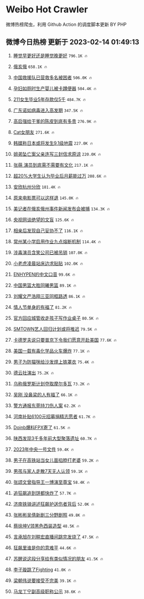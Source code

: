 # Weibo Hot Crawler 



微博热榜爬虫，利用 Github Action 的调度脚本更新 BY PHP 


## 微博今日热榜 更新于 2023-02-14 01:49:13 
1. [睡觉早更好还是睡觉晚更好](https://s.weibo.com/weibo?q=%23%E7%9D%A1%E8%A7%89%E6%97%A9%E6%9B%B4%E5%A5%BD%E8%BF%98%E6%98%AF%E7%9D%A1%E8%A7%89%E6%99%9A%E6%9B%B4%E5%A5%BD%23&t=31&band_rank=1&Refer=top) `796.1K 🔥` 

1. [俄亥俄](https://s.weibo.com/weibo?q=%23%E4%BF%84%E4%BA%A5%E4%BF%84%23&t=31&band_rank=2&Refer=top) `658.1K 🔥` 

1. [中国救援队已营救多名被困者](https://s.weibo.com/weibo?q=%23%E4%B8%AD%E5%9B%BD%E6%95%91%E6%8F%B4%E9%98%9F%E5%B7%B2%E8%90%A5%E6%95%91%E5%A4%9A%E5%90%8D%E8%A2%AB%E5%9B%B0%E8%80%85%23&t=31&band_rank=3&Refer=top) `506.0K 🔥` 

1. [孕妇如厕时生产婴儿被卡蹲便器](https://s.weibo.com/weibo?q=%23%E5%AD%95%E5%A6%87%E5%A6%82%E5%8E%95%E6%97%B6%E7%94%9F%E4%BA%A7%E5%A9%B4%E5%84%BF%E8%A2%AB%E5%8D%A1%E8%B9%B2%E4%BE%BF%E5%99%A8%23&t=31&band_rank=4&Refer=top) `504.4K 🔥` 

1. [211女生毕业5年存款仅5千](https://s.weibo.com/weibo?q=%23211%E5%A5%B3%E7%94%9F%E6%AF%95%E4%B8%9A5%E5%B9%B4%E5%AD%98%E6%AC%BE%E4%BB%855%E5%8D%83%23&t=31&band_rank=5&Refer=top) `484.7K 🔥` 

1. [广东诺如病毒进入高发期](https://s.weibo.com/weibo?q=%23%E5%B9%BF%E4%B8%9C%E8%AF%BA%E5%A6%82%E7%97%85%E6%AF%92%E8%BF%9B%E5%85%A5%E9%AB%98%E5%8F%91%E6%9C%9F%23&t=31&band_rank=6&Refer=top) `347.5K 🔥` 

1. [高启强给干爹的陈皮到底有多贵](https://s.weibo.com/weibo?q=%23%E9%AB%98%E5%90%AF%E5%BC%BA%E7%BB%99%E5%B9%B2%E7%88%B9%E7%9A%84%E9%99%88%E7%9A%AE%E5%88%B0%E5%BA%95%E6%9C%89%E5%A4%9A%E8%B4%B5%23&t=31&band_rank=7&Refer=top) `276.9K 🔥` 

1. [Cat女朋友](https://s.weibo.com/weibo?q=Cat%E5%A5%B3%E6%9C%8B%E5%8F%8B&t=31&band_rank=8&Refer=top) `271.6K 🔥` 

1. [韩媒称日本或将发生9.1级地震](https://s.weibo.com/weibo?q=%23%E9%9F%A9%E5%AA%92%E7%A7%B0%E6%97%A5%E6%9C%AC%E6%88%96%E5%B0%86%E5%8F%91%E7%94%9F9.1%E7%BA%A7%E5%9C%B0%E9%9C%87%23&t=31&band_rank=9&Refer=top) `227.0K 🔥` 

1. [姐弟坠亡案父亲连写三封信求原谅](https://s.weibo.com/weibo?q=%23%E5%A7%90%E5%BC%9F%E5%9D%A0%E4%BA%A1%E6%A1%88%E7%88%B6%E4%BA%B2%E8%BF%9E%E5%86%99%E4%B8%89%E5%B0%81%E4%BF%A1%E6%B1%82%E5%8E%9F%E8%B0%85%23&t=31&band_rank=10&Refer=top) `220.0K 🔥` 

1. [张萌 演员到底需不需要有文化](https://s.weibo.com/weibo?q=%E5%BC%A0%E8%90%8C%20%E6%BC%94%E5%91%98%E5%88%B0%E5%BA%95%E9%9C%80%E4%B8%8D%E9%9C%80%E8%A6%81%E6%9C%89%E6%96%87%E5%8C%96&t=31&band_rank=11&Refer=top) `217.1K 🔥` 

1. [超20%大学生认为毕业后月薪能过万](https://s.weibo.com/weibo?q=%23%E8%B6%8520%25%E5%A4%A7%E5%AD%A6%E7%94%9F%E8%AE%A4%E4%B8%BA%E6%AF%95%E4%B8%9A%E5%90%8E%E6%9C%88%E8%96%AA%E8%83%BD%E8%BF%87%E4%B8%87%23&t=31&band_rank=12&Refer=top) `208.6K 🔥` 

1. [安欣杭州分欣](https://s.weibo.com/weibo?q=%23%E5%AE%89%E6%AC%A3%E6%9D%AD%E5%B7%9E%E5%88%86%E6%AC%A3%23&t=31&band_rank=13&Refer=top) `181.4K 🔥` 

1. [原来电影票可以这样退](https://s.weibo.com/weibo?q=%23%E5%8E%9F%E6%9D%A5%E7%94%B5%E5%BD%B1%E7%A5%A8%E5%8F%AF%E4%BB%A5%E8%BF%99%E6%A0%B7%E9%80%80%23&t=31&band_rank=14&Refer=top) `145.0K 🔥` 

1. [美记者在俄亥俄州事件新闻发布会被捕](https://s.weibo.com/weibo?q=%23%E7%BE%8E%E8%AE%B0%E8%80%85%E5%9C%A8%E4%BF%84%E4%BA%A5%E4%BF%84%E5%B7%9E%E4%BA%8B%E4%BB%B6%E6%96%B0%E9%97%BB%E5%8F%91%E5%B8%83%E4%BC%9A%E8%A2%AB%E6%8D%95%23&t=31&band_rank=15&Refer=top) `134.3K 🔥` 

1. [央视网谈绝望的文盲](https://s.weibo.com/weibo?q=%23%E5%A4%AE%E8%A7%86%E7%BD%91%E8%B0%88%E7%BB%9D%E6%9C%9B%E7%9A%84%E6%96%87%E7%9B%B2%23&t=31&band_rank=16&Refer=top) `125.6K 🔥` 

1. [相亲后发现自己妥协不了](https://s.weibo.com/weibo?q=%23%E7%9B%B8%E4%BA%B2%E5%90%8E%E5%8F%91%E7%8E%B0%E8%87%AA%E5%B7%B1%E5%A6%A5%E5%8D%8F%E4%B8%8D%E4%BA%86%23&t=31&band_rank=17&Refer=top) `116.1K 🔥` 

1. [常州某小学启用作业九点熔断机制](https://s.weibo.com/weibo?q=%23%E5%B8%B8%E5%B7%9E%E6%9F%90%E5%B0%8F%E5%AD%A6%E5%90%AF%E7%94%A8%E4%BD%9C%E4%B8%9A%E4%B9%9D%E7%82%B9%E7%86%94%E6%96%AD%E6%9C%BA%E5%88%B6%23&t=31&band_rank=18&Refer=top) `114.4K 🔥` 

1. [涉毒演员含笑公司已被吊销](https://s.weibo.com/weibo?q=%23%E6%B6%89%E6%AF%92%E6%BC%94%E5%91%98%E5%90%AB%E7%AC%91%E5%85%AC%E5%8F%B8%E5%B7%B2%E8%A2%AB%E5%90%8A%E9%94%80%23&t=31&band_rank=19&Refer=top) `107.0K 🔥` 

1. [小老虎凌晨站床边求贴贴](https://s.weibo.com/weibo?q=%23%E5%B0%8F%E8%80%81%E8%99%8E%E5%87%8C%E6%99%A8%E7%AB%99%E5%BA%8A%E8%BE%B9%E6%B1%82%E8%B4%B4%E8%B4%B4%23&t=31&band_rank=20&Refer=top) `102.0K 🔥` 

1. [ENHYPEN的中文口音](https://s.weibo.com/weibo?q=%23ENHYPEN%E7%9A%84%E4%B8%AD%E6%96%87%E5%8F%A3%E9%9F%B3%23&t=31&band_rank=21&Refer=top) `99.6K 🔥` 

1. [中国男篮大胜同曦男篮](https://s.weibo.com/weibo?q=%23%E4%B8%AD%E5%9B%BD%E7%94%B7%E7%AF%AE%E5%A4%A7%E8%83%9C%E5%90%8C%E6%9B%A6%E7%94%B7%E7%AF%AE%23&t=31&band_rank=22&Refer=top) `89.1K 🔥` 

1. [刘耀文严浩翔三亚同框路透](https://s.weibo.com/weibo?q=%23%E5%88%98%E8%80%80%E6%96%87%E4%B8%A5%E6%B5%A9%E7%BF%94%E4%B8%89%E4%BA%9A%E5%90%8C%E6%A1%86%E8%B7%AF%E9%80%8F%23&t=31&band_rank=23&Refer=top) `86.1K 🔥` 

1. [情人节单身的有福了](https://s.weibo.com/weibo?q=%23%E6%83%85%E4%BA%BA%E8%8A%82%E5%8D%95%E8%BA%AB%E7%9A%84%E6%9C%89%E7%A6%8F%E4%BA%86%23&t=31&band_rank=24&Refer=top) `81.2K 🔥` 

1. [官方回应城管收走孩子写作业桌子](https://s.weibo.com/weibo?q=%23%E5%AE%98%E6%96%B9%E5%9B%9E%E5%BA%94%E5%9F%8E%E7%AE%A1%E6%94%B6%E8%B5%B0%E5%AD%A9%E5%AD%90%E5%86%99%E4%BD%9C%E4%B8%9A%E6%A1%8C%E5%AD%90%23&t=31&band_rank=25&Refer=top) `80.5K 🔥` 

1. [SMTOWN艺人回归计划或将推迟](https://s.weibo.com/weibo?q=%23SMTOWN%E8%89%BA%E4%BA%BA%E5%9B%9E%E5%BD%92%E8%AE%A1%E5%88%92%E6%88%96%E5%B0%86%E6%8E%A8%E8%BF%9F%23&t=31&band_rank=26&Refer=top) `79.5K 🔥` 

1. [卡德罗夫说只要普京下令我们愿意开赴美国](https://s.weibo.com/weibo?q=%23%E5%8D%A1%E5%BE%B7%E7%BD%97%E5%A4%AB%E8%AF%B4%E5%8F%AA%E8%A6%81%E6%99%AE%E4%BA%AC%E4%B8%8B%E4%BB%A4%E6%88%91%E4%BB%AC%E6%84%BF%E6%84%8F%E5%BC%80%E8%B5%B4%E7%BE%8E%E5%9B%BD%23&t=31&band_rank=27&Refer=top) `77.6K 🔥` 

1. [美国一载有毒化学品火车爆炸](https://s.weibo.com/weibo?q=%23%E7%BE%8E%E5%9B%BD%E4%B8%80%E8%BD%BD%E6%9C%89%E6%AF%92%E5%8C%96%E5%AD%A6%E5%93%81%E7%81%AB%E8%BD%A6%E7%88%86%E7%82%B8%23&t=31&band_rank=28&Refer=top) `77.1K 🔥` 

1. [男子为防猫咪给沙发焊上铁罩衣](https://s.weibo.com/weibo?q=%23%E7%94%B7%E5%AD%90%E4%B8%BA%E9%98%B2%E7%8C%AB%E5%92%AA%E7%BB%99%E6%B2%99%E5%8F%91%E7%84%8A%E4%B8%8A%E9%93%81%E7%BD%A9%E8%A1%A3%23&t=31&band_rank=29&Refer=top) `75.4K 🔥` 

1. [德云社演出](https://s.weibo.com/weibo?q=%E5%BE%B7%E4%BA%91%E7%A4%BE%E6%BC%94%E5%87%BA&t=31&band_rank=30&Refer=top) `75.2K 🔥` 

1. [乌称俄罗斯计划夺取摩尔多瓦](https://s.weibo.com/weibo?q=%23%E4%B9%8C%E7%A7%B0%E4%BF%84%E7%BD%97%E6%96%AF%E8%AE%A1%E5%88%92%E5%A4%BA%E5%8F%96%E6%91%A9%E5%B0%94%E5%A4%9A%E7%93%A6%23&t=31&band_rank=31&Refer=top) `73.2K 🔥` 

1. [吴刚 没鼻梁的人有福了](https://s.weibo.com/weibo?q=%E5%90%B4%E5%88%9A%20%E6%B2%A1%E9%BC%BB%E6%A2%81%E7%9A%84%E4%BA%BA%E6%9C%89%E7%A6%8F%E4%BA%86&t=31&band_rank=32&Refer=top) `66.1K 🔥` 

1. [警方通报东莞持刀伤人案](https://s.weibo.com/weibo?q=%23%E8%AD%A6%E6%96%B9%E9%80%9A%E6%8A%A5%E4%B8%9C%E8%8E%9E%E6%8C%81%E5%88%80%E4%BC%A4%E4%BA%BA%E6%A1%88%23&t=31&band_rank=33&Refer=top) `62.2K 🔥` 

1. [河南补贴6100元招募捐精志愿者](https://s.weibo.com/weibo?q=%23%E6%B2%B3%E5%8D%97%E8%A1%A5%E8%B4%B46100%E5%85%83%E6%8B%9B%E5%8B%9F%E6%8D%90%E7%B2%BE%E5%BF%97%E6%84%BF%E8%80%85%23&t=31&band_rank=34&Refer=top) `61.7K 🔥` 

1. [Doinb爆料FPX寄了](https://s.weibo.com/weibo?q=%23Doinb%E7%88%86%E6%96%99FPX%E5%AF%84%E4%BA%86%23&t=31&band_rank=35&Refer=top) `61.5K 🔥` 

1. [陕西发现3千多年前大型聚落遗址](https://s.weibo.com/weibo?q=%23%E9%99%95%E8%A5%BF%E5%8F%91%E7%8E%B03%E5%8D%83%E5%A4%9A%E5%B9%B4%E5%89%8D%E5%A4%A7%E5%9E%8B%E8%81%9A%E8%90%BD%E9%81%97%E5%9D%80%23&t=31&band_rank=36&Refer=top) `60.7K 🔥` 

1. [2023年中央一号文件](https://s.weibo.com/weibo?q=%232023%E5%B9%B4%E4%B8%AD%E5%A4%AE%E4%B8%80%E5%8F%B7%E6%96%87%E4%BB%B6%23&t=31&band_rank=37&Refer=top) `59.4K 🔥` 

1. [男子在高铁站当女儿面掐脖打老婆](https://s.weibo.com/weibo?q=%23%E7%94%B7%E5%AD%90%E5%9C%A8%E9%AB%98%E9%93%81%E7%AB%99%E5%BD%93%E5%A5%B3%E5%84%BF%E9%9D%A2%E6%8E%90%E8%84%96%E6%89%93%E8%80%81%E5%A9%86%23&t=31&band_rank=38&Refer=top) `59.2K 🔥` 

1. [男孩与家人走散7天无人认领](https://s.weibo.com/weibo?q=%23%E7%94%B7%E5%AD%A9%E4%B8%8E%E5%AE%B6%E4%BA%BA%E8%B5%B0%E6%95%A37%E5%A4%A9%E6%97%A0%E4%BA%BA%E8%AE%A4%E9%A2%86%23&t=31&band_rank=39&Refer=top) `59.1K 🔥` 

1. [张颂文曾指导王一博演至尊宝](https://s.weibo.com/weibo?q=%23%E5%BC%A0%E9%A2%82%E6%96%87%E6%9B%BE%E6%8C%87%E5%AF%BC%E7%8E%8B%E4%B8%80%E5%8D%9A%E6%BC%94%E8%87%B3%E5%B0%8A%E5%AE%9D%23&t=31&band_rank=40&Refer=top) `58.4K 🔥` 

1. [追狂飙追到饼都快炸了](https://s.weibo.com/weibo?q=%23%E8%BF%BD%E7%8B%82%E9%A3%99%E8%BF%BD%E5%88%B0%E9%A5%BC%E9%83%BD%E5%BF%AB%E7%82%B8%E4%BA%86%23&t=31&band_rank=41&Refer=top) `57.7K 🔥` 

1. [济南铁骑讲述狂飙护送伤者背后](https://s.weibo.com/weibo?q=%23%E6%B5%8E%E5%8D%97%E9%93%81%E9%AA%91%E8%AE%B2%E8%BF%B0%E7%8B%82%E9%A3%99%E6%8A%A4%E9%80%81%E4%BC%A4%E8%80%85%E8%83%8C%E5%90%8E%23&t=31&band_rank=42&Refer=top) `52.0K 🔥` 

1. [张彬彬吴倩新剧三分野剧照](https://s.weibo.com/weibo?q=%23%E5%BC%A0%E5%BD%AC%E5%BD%AC%E5%90%B4%E5%80%A9%E6%96%B0%E5%89%A7%E4%B8%89%E5%88%86%E9%87%8E%E5%89%A7%E7%85%A7%23&t=31&band_rank=43&Refer=top) `49.8K 🔥` 

1. [蔡徐坤V领黑色西装造型](https://s.weibo.com/weibo?q=%23%E8%94%A1%E5%BE%90%E5%9D%A4V%E9%A2%86%E9%BB%91%E8%89%B2%E8%A5%BF%E8%A3%85%E9%80%A0%E5%9E%8B%23&t=31&band_rank=44&Refer=top) `48.5K 🔥` 

1. [言承旭在刘畊宏直播间跳完发烧了](https://s.weibo.com/weibo?q=%23%E8%A8%80%E6%89%BF%E6%97%AD%E5%9C%A8%E5%88%98%E7%95%8A%E5%AE%8F%E7%9B%B4%E6%92%AD%E9%97%B4%E8%B7%B3%E5%AE%8C%E5%8F%91%E7%83%A7%E4%BA%86%23&t=31&band_rank=45&Refer=top) `47.5K 🔥` 

1. [狂飙里谁是你的意难平](https://s.weibo.com/weibo?q=%23%E7%8B%82%E9%A3%99%E9%87%8C%E8%B0%81%E6%98%AF%E4%BD%A0%E7%9A%84%E6%84%8F%E9%9A%BE%E5%B9%B3%23&t=31&band_rank=46&Refer=top) `44.6K 🔥` 

1. [苏醒说这段分享给有类似情况的朋友](https://s.weibo.com/weibo?q=%23%E8%8B%8F%E9%86%92%E8%AF%B4%E8%BF%99%E6%AE%B5%E5%88%86%E4%BA%AB%E7%BB%99%E6%9C%89%E7%B1%BB%E4%BC%BC%E6%83%85%E5%86%B5%E7%9A%84%E6%9C%8B%E5%8F%8B%23&t=31&band_rank=47&Refer=top) `41.5K 🔥` 

1. [李子璇跳了Fighting](https://s.weibo.com/weibo?q=%23%E6%9D%8E%E5%AD%90%E7%92%87%E8%B7%B3%E4%BA%86Fighting%23&t=31&band_rank=48&Refer=top) `41.0K 🔥` 

1. [梁朝伟说要接受不完美](https://s.weibo.com/weibo?q=%23%E6%A2%81%E6%9C%9D%E4%BC%9F%E8%AF%B4%E8%A6%81%E6%8E%A5%E5%8F%97%E4%B8%8D%E5%AE%8C%E7%BE%8E%23&t=31&band_rank=49&Refer=top) `39.1K 🔥` 

1. [马龙丁宁副高级职称公示](https://s.weibo.com/weibo?q=%23%E9%A9%AC%E9%BE%99%E4%B8%81%E5%AE%81%E5%89%AF%E9%AB%98%E7%BA%A7%E8%81%8C%E7%A7%B0%E5%85%AC%E7%A4%BA%23&t=31&band_rank=50&Refer=top) `38.6K 🔥` 

